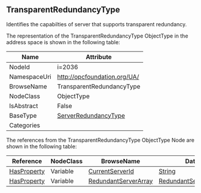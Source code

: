 <!-- objecttype -->
## TransparentRedundancyType
Identifies the capabilties of server that supports transparent redundancy.  
<!-- end of text -->
The representation of the TransparentRedundancyType ObjectType in the address space is shown in the following table:  

|Name|Attribute|
|---|---|
|NodeId|i=2036|
|NamespaceUri|http://opcfoundation.org/UA/|
|BrowseName|TransparentRedundancyType|
|NodeClass|ObjectType|
|IsAbstract|False|
|BaseType|[ServerRedundancyType](../../ObjectTypes/ServerRedundancyType/readme.md)|
|Categories||

The references from the TransparentRedundancyType ObjectType Node are shown in the following table:  

|Reference|NodeClass|BrowseName|DataType|TypeDefinition|ModellingRule|
|---|---|---|---|---|---|
|[HasProperty](../../ReferenceTypes/HasProperty/readme.md)|Variable|[CurrentServerId](#CurrentServerId)|[String](../../DataTypes/String/readme.md)|[PropertyType](../../VariableTypes/PropertyType/readme.md)|[Mandatory](../../Objects/Mandatory/readme.md)|
|[HasProperty](../../ReferenceTypes/HasProperty/readme.md)|Variable|[RedundantServerArray](#RedundantServerArray)|[RedundantServerDataType](../../DataTypes/RedundantServerDataType/readme.md)[]|[PropertyType](../../VariableTypes/PropertyType/readme.md)|[Mandatory](../../Objects/Mandatory/readme.md)|



